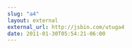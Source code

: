 ```yaml
---
slug: "a4"
layout: external
external_url: http://jsbin.com/utuga4
date: 2011-01-30T05:54:21-06:00
---
```


